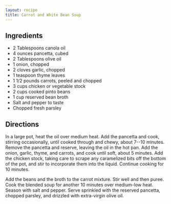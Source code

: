 ```yaml
---
layout: recipe
title: Carrot and White Bean Soup
---
```


## Ingredients

* 2 Tablespoons canola oil
* 4 ounces pancetta, cubed
* 2 Tablespoons olive oil
* 1 onion, chopped
* 2 cloves garlic, chopped
* 1 teaspoon thyme leaves
* 1 1/2 pounds carrots, peeled and chopped
* 3 cups chicken or vegetable stock
* 2 cups cooked pinto beans
* 1 cup reserved bean broth
* Salt and pepper to taste
* Chopped fresh parsley

## Directions

In a large pot, heat the oil over medium heat. Add the pancetta and
cook, stirring occasionally, until cooked through and chewy, about 7--10
minutes. Remove the pancetta and reserve, leaving the oil in the hot
pan. Add the onion, garlic, thyme, and carrots, and cook until soft,
about 5 minutes. Add the chicken stock, taking care to scrape any
caramelized bits off the bottom of the pot, and stir to incorporate them
into the liquid. Continue cooking for 10 minutes.

Add the beans and the broth to the carrot mixture. Stir well and then
puree. Cook the blended soup for another 10 minutes over medium-low
heat. Season with salt and pepper. Serve sprinkled with the reserved
pancetta, chopped parsley, and drizzled with extra-virgin olive oil.
